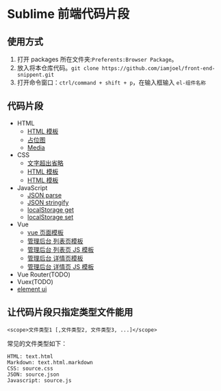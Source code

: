 # Sublime 前端代码片段
## 使用方式
1. 打开 packages 所在文件夹:`Preferents:Browser Package`。
1. 放入将本仓库代码。`git clone https://github.com/iamjoel/front-end-snippent.git`
1. 打开命令窗口：`ctrl/command + shift + p`，在输入框输入 `el-组件名称`

## 代码片段
* HTML
  * [HTML 模板](html/j-html.sublime-snippet)
  * [占位图](html/j-img-placeholder.sublime-snippet)
  * [Media](html/j-media.sublime-snippet)
* CSS
  * [文字超出省略](html/j-ellipsis.sublime-snippet)
  * [HTML 模板](html/j-html.sublime-snippet)
  * [HTML 模板](html/j-html.sublime-snippet)
* JavaScript
  * [JSON parse](html/j-json-parse.sublime-snippet)
  * [JSON stringify](html/j-json-stringify.sublime-snippet)
  * [localStorage get](html/j-localStorage-get.sublime-snippet)
  * [localStorage set](html/j-localStorage-set.sublime-snippet)
* Vue
  * [vue 页面模板](html/j-vue-template.sublime-snippet)
  * [管理后台 列表页模板](html/j-vue-list.sublime-snippet)
  * [管理后台 列表页 JS 模板](html/j-vue-list-js.sublime-snippet)
  * [管理后台 详情页模板](html/j-vue-update.sublime-snippet)
  * [管理后台 详情页 JS 模板](html/j-vue-update-js.sublime-snippet)
* Vue Router(TODO)
* Vuex(TODO)
* [element ui](element-ui)

## 让代码片段只指定类型文件能用
```
<scope>文件类型1 [,文件类型2, 文件类型3, ...]</scope>
```

常见的文件类型如下：
```
HTML: text.html
Markdown: text.html.markdown
CSS: source.css
JSON: source.json
Javascript: source.js
```

